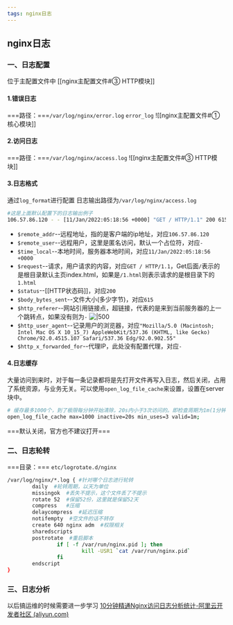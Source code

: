 ```yaml
---
tags: nginx日志
---
```

## nginx日志

### 一、日志配置
位于主配置文件中 [[nginx主配置文件#③ HTTP模块]]
#### 1.错误日志
===路径：===`/var/log/nginx/error.log`
`error_log`
![[nginx主配置文件#① 核心模块]]
#### 2.访问日志
===路径：===`/var/log/nginx/access.log`
![[nginx主配置文件#③ HTTP模块]]

#### 3.日志格式
通过`log_format`进行配置
日志输出路径为`/var/log/nginx/access.log`
``` bash
#这是上面默认配置下的日志输出例子
106.57.86.120 - - [11/Jan/2022:05:18:56 +0000] "GET / HTTP/1.1" 200 615 "-" "Mozilla/5.0 (Macintosh; Intel Mac OS X 10_15_7) AppleWebKit/537.36 (KHTML, like Gecko) Chrome/92.0.4515.107 Safari/537.36 Edg/92.0.902.55" "-"
```
- `$remote_addr`--远程地址，指的是客户端的ip地址，对应`106.57.86.120`
- `$remote_user`--远程用户，这里是匿名访问，默认一个占位符，对应`-`
- `$time_local`--本地时间，服务器本地时间，对应`11/Jan/2022:05:18:56 +0000`
- `$request`--请求，用户请求的内容，对应`GET / HTTP/1.1`，Get后面`/`表示的是根目录默认主页index.html，如果是`/1.html`则表示请求的是根目录下的`1.html`
- `$status`--[[HTTP状态码]]，对应`200`
- `$body_bytes_sent`--文件大小(多少字节)，对应`615`
- `$http_referer`--网站引用链接点，超链接，代表的是来到当前服务器的上一个跳转点，如果没有则为`-`
     ![|500](https://cdn.jsdelivr.net/gh/lijing-2008/PicGo/img/20220111135315.png)
- `$http_user_agent`--记录用户的浏览器，对应`"Mozilla/5.0 (Macintosh; Intel Mac OS X 10_15_7) AppleWebKit/537.36 (KHTML, like Gecko) Chrome/92.0.4515.107 Safari/537.36 Edg/92.0.902.55"`
- `$http_x_forwarded_for`--代理IP，此处没有配置代理，对应`-`

#### 4.日志缓存
大量访问到来时，对于每一条记录都将是先打开文件再写入日志，然后关闭，占用了系统资源，与业务无关。可以使用`open_log_file_cache`来设置，设置在server块中。
```bash
# 缓存最多1000个，到了极限每分钟开始清除，20s内小于3次访问的。即检查周期为1m(1分钟)
open_log_file_cache max=1000 inactive=20s min_uses=3 valid=1m;
```
===默认关闭，官方也不建议打开===



### 二、日志轮转
===目录：=== `etc/logrotate.d/nginx`
```bash
/var/log/nginx/*.log { #针对哪个日志进行轮转
        daily  #轮转周期，以天为单位
        missingok  #丢失不提示，这个文件丢了不提示
        rotate 52  #保留52份，这里就是保留52天
        compress   #压缩
        delaycompress  #延迟压缩
        notifempty  #空文件的话不转存
        create 640 nginx adm  #权限相关
        sharedscripts
        postrotate  #重启脚本
                if [ -f /var/run/nginx.pid ]; then
                        kill -USR1 `cat /var/run/nginx.pid`
                fi
        endscript
}
```

### 三、日志分析
以后搞运维的时候需要进一步学习
[10分钟精通Nginx访问日志分析统计-阿里云开发者社区 (aliyun.com)](https://developer.aliyun.com/article/90906)
